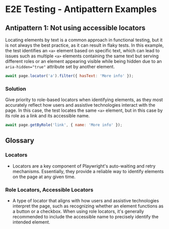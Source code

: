 # E2E Testing - Antipattern Examples

## Antipattern 1: Not using accessible locators

Locating elements by text is a common approach in functional testing, but it is not always the best practice, as it can result in flaky tests. In this example, the test identifies an `<a>` element based on specific text, which can lead to issues such as multiple `<a>` elements containing the same text but serving different roles or an element appearing visible while being hidden due to an `aria-hidden="true"` attribute set by another element.

```javascript
await page.locator('a').filter({ hasText: 'More info' });
```

### Solution

Give priority to role-based locators when identifying elements, as they most accurately reflect how users and assistive technologies interact with the page. In this case, the test locates the same `<a>` element, but in this case by its role as a link and its accessible name.

```javascript
await page.getByRole('link', { name: 'More info' });
```

## Glossary

### **Locators**

- Locators are a key component of Playwright's auto-waiting and retry mechanisms. Essentially, they provide a reliable way to identify elements on the page at any given time.

### **Role Locators, Accessible Locators**

- A type of locator that aligns with how users and assistive technologies interpret the page, such as recognizing whether an element functions as a button or a checkbox. When using role locators, it's generally recommended to include the accessible name to precisely identify the intended element.
